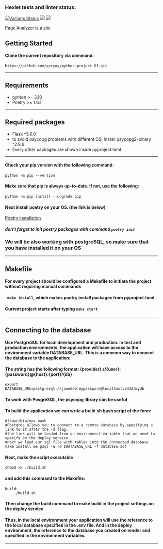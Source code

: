 ### Hexlet tests and linter status:
[![Actions Status](https://github.com/goryay/python-project-83/actions/workflows/hexlet-check.yml/badge.svg)](https://github.com/goryay/python-project-83/actions)
<a href="https://codeclimate.com/github/goryay/python-project-83/maintainability"><img src="https://api.codeclimate.com/v1/badges/62b3dcb19d119f619d1f/maintainability" /></a>
<a href="https://codeclimate.com/github/goryay/python-project-83/test_coverage"><img src="https://api.codeclimate.com/v1/badges/62b3dcb19d119f619d1f/test_coverage" /></a>


[Page Analyzer is a site](https://page-analyzer-ogb0.onrender.com)


## Getting Started


#### Clone the current repository via command:
```https://github.com/goryay/python-project-83.git```


***


## Requirements
* python >= 3.10
* Poetry >= 1.6.1
***


## Required packages
* Flask ^3.0.0
* to avoid psycopg problems with different OS, install psycopg2-binary ^2.9.9
* Every other packages are shown inside pyproject.toml


***


#### Check your pip version with the following command:
```python -m pip --version```


#### Make sure that pip is always up-to-date. If not, use the following:
```python -m pip install --upgrade pip```


#### Next install poetry on your OS. (the link is below)
[Poetry installation](https://python-poetry.org/docs/)
##### don't forget to init poetry packages with command ```poetry init```


### We will be also working with postgreSQL, so make sure that you have installed it on your OS


*** 


## Makefile 
#### For every project should be configured a Makefile to initiate the project without requiring manual commands
#### ``` make install```, which makes poetry install packages from pyproject.toml
#### Current project starts after typing ```make start```


***


## Connecting to the database
#### Use PostgreSQL for local development and production. In test and production environments, the application will have access to the environment variable DATABASE_URL. This is a common way to connect the database to the application:
#### The string has the following format: {provider}://{user}:{password}@{host}:{port}/{db}
```
export DATABASE_URL=postgresql://janedoe:mypassword@localhost:5432/mydb
```


#### To work with PosgreSQL, the psycopg library can be useful
#### To build the application we can write a build.sh bash script of the form:
```
#!/usr/bin/env bash
#Postgres allows you to connect to a remote database by specifying a link to it after the -d flag.
#the link will be loaded from an environment variable that we need to specify on the deploy service.
#next we load our sql file with tables into the connected database
make install && psql -a -d $DATABASE_URL -f database.sql
```


#### Next, make the script executable 
```
chmod +x ./build.sh 
```
#### and add this command to the Makefile:
```
build:
	./build.sh
```
#### Then change the build command to make build in the project settings on the deploy service
#### Thus, in the local environment your application will use the reference to the local database specified in the .env file. And in the deploy environment, the reference to the database you created on render and specified in the environment variables.


***
